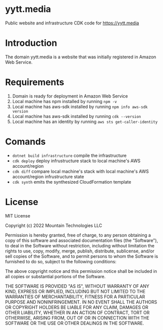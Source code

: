 # yytt.media
Public website and infrastructure CDK code for https://yytt.media

# Introduction
The domain yytt.media is a website that was initially registered in Amazon Web Service.

# Requirements
1. Domain is ready for deployment in Amazon Web Service
1. Local machine has npm installed by running `npm -v`
1. Local machine has aws-sdk installed by running `npm info aws-sdk version`
1. Local machine has aws-sdk installed by running `cdk --version`
1. Local machine has an identity by running `aws sts get-caller-identity`

# Comands
* `dotnet build infrastructure` compile the infrastructure
* `cdk deploy`                  deploy infrustructure stack to local machine's AWS account/region
* `cdk diff`                    compare local machine's stack with local machine's AWS account/region infrustructure state
* `cdk synth`                   emits the synthesized CloudFormation template

# License
MIT License

Copyright (c) 2022 Mountain Technologies LLC

Permission is hereby granted, free of charge, to any person obtaining a copy
of this software and associated documentation files (the "Software"), to deal
in the Software without restriction, including without limitation the rights
to use, copy, modify, merge, publish, distribute, sublicense, and/or sell copies of the Software, and to permit persons to whom the Software is
furnished to do so, subject to the following conditions:

The above copyright notice and this permission notice shall be included in all copies or substantial portions of the Software.

THE SOFTWARE IS PROVIDED "AS IS", WITHOUT WARRANTY OF ANY KIND, EXPRESS OR
IMPLIED, INCLUDING BUT NOT LIMITED TO THE WARRANTIES OF MERCHANTABILITY,
FITNESS FOR A PARTICULAR PURPOSE AND NONINFRINGEMENT. IN NO EVENT SHALL THE
AUTHORS OR COPYRIGHT HOLDERS BE LIABLE FOR ANY CLAIM, DAMAGES OR OTHER
LIABILITY, WHETHER IN AN ACTION OF CONTRACT, TORT OR OTHERWISE, ARISING FROM,
OUT OF OR IN CONNECTION WITH THE SOFTWARE OR THE USE OR OTHER DEALINGS IN THE
SOFTWARE.
